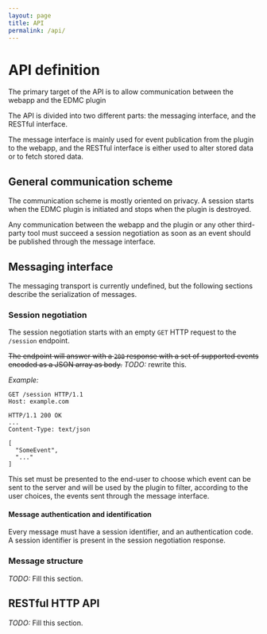 ```yaml
---
layout: page
title: API
permalink: /api/
---
```


# API definition

The primary target of the API is to allow communication
between the webapp and the EDMC plugin

The API is divided into two different parts: the messaging
interface, and the RESTful interface.

The message interface is mainly used for event publication
from the plugin to the webapp, and the RESTful
interface is either used to alter stored data or to
fetch stored data.

## General communication scheme

The communication scheme is mostly oriented on privacy.
A session starts when the EDMC plugin is initiated and
stops when the plugin is destroyed.

Any communication between the webapp and the plugin or
any other third-party tool must succeed a session
negotiation as soon as an event should be published through
the message interface.

## Messaging interface

The messaging transport is currently undefined, but
the following sections describe the serialization of
messages.

### Session negotiation

The session negotiation starts with an empty `GET` HTTP
request to the `/session` endpoint.

~~The endpoint will answer with a `200` response with a
set of supported events encoded as a JSON array as body.~~ _TODO:_ rewrite this.

_Example:_

```
GET /session HTTP/1.1
Host: example.com

HTTP/1.1 200 OK
...
Content-Type: text/json

[
  "SomeEvent",
  "..."
]
```

This set must be presented to the end-user to choose
which event can be sent to the server and will be used
by the plugin to filter, according to the user choices,
the events sent through the message interface.

#### Message authentication and identification

Every message must have a session identifier, and an
authentication code. A session identifier is present
in the session negotiation response.

### Message structure

_TODO:_ Fill this section.

## RESTful HTTP API

_TODO:_ Fill this section.
